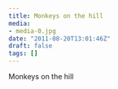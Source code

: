 ```yaml
---
title: Monkeys on the hill
media:
- media-0.jpg
date: "2011-08-20T13:01:46Z"
draft: false
tags: []
---
```

Monkeys on the hill

